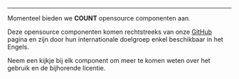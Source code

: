 ____

Momenteel bieden we **COUNT** opensource componenten aan.

Deze opensource componenten komen rechtstreeks van onze [GitHub](https://github.com/Informatievlaanderen/) pagina en zijn door hun internationale doelgroep enkel beschikbaar in het Engels.

Neem een kijkje bij elk component om meer te komen weten over het gebruik en de bijhorende licentie.